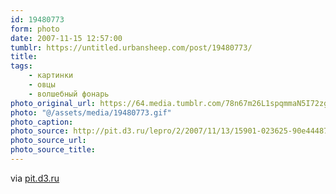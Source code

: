 ```yaml
---
id: 19480773
form: photo
date: 2007-11-15 12:57:00
tumblr: https://untitled.urbansheep.com/post/19480773/
title:
tags:
    - картинки
    - овцы
    - волшебный фонарь
photo_original_url: https://64.media.tumblr.com/78n67m26L1spqmmaN5I72zgv_250.gif
photo: "@/assets/media/19480773.gif"
photo_caption:
photo_source: http://pit.d3.ru/lepro/2/2007/11/13/15901-023625-90e44487babe3df20488cf1441693b70.gif
photo_source_url:
photo_source_title:
---
```


<p>via <a href="http://pit.d3.ru/lepro/2/2007/11/13/15901-023625-90e44487babe3df20488cf1441693b70.gif">pit.d3.ru</a></p>
